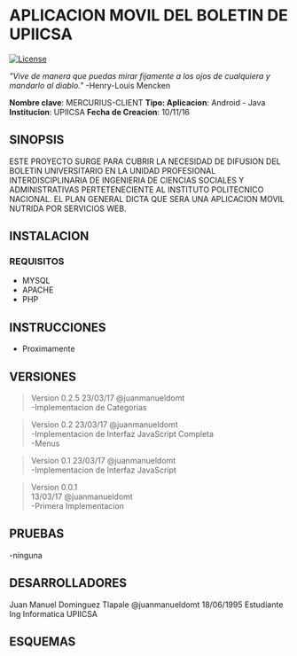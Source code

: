 APLICACION MOVIL DEL BOLETIN DE UPIICSA
========================================
[![License](https://img.shields.io/badge/License-BSD%202--Clause-orange.svg)](https://opensource.org/licenses/BSD-2-Clause)

*"Vive de manera que puedas mirar fijamente a los ojos
                    de cualquiera y mandarlo al diablo."* -Henry-Louis Mencken

**Nombre clave**: MERCURIUS-CLIENT
**Tipo: Aplicacion**: Android - Java
**Institucion**: UPIICSA
**Fecha de Creacion**: 10/11/16

## SINOPSIS ##
ESTE PROYECTO SURGE PARA CUBRIR LA NECESIDAD DE DIFUSION DEL BOLETIN UNIVERSITARIO EN LA UNIDAD PROFESIONAL INTERDISCIPLINARIA DE INGENIERIA DE CIENCIAS SOCIALES Y ADMINISTRATIVAS PERTETENECIENTE AL INSTITUTO POLITECNICO NACIONAL. EL PLAN GENERAL DICTA QUE SERA UNA APLICACION MOVIL NUTRIDA POR SERVICIOS WEB.

## INSTALACION ##
### REQUISITOS ###
* MYSQL
* APACHE
* PHP

## INSTRUCCIONES ##
* Proximamente
## VERSIONES ##
>Version 0.2.5
23/03/17    @juanmanueldomt  
-Implementacion de Categorias  

>Version 0.2
23/03/17    @juanmanueldomt  
-Implementacion de Interfaz JavaScript Completa  
-Menus  

>Version 0.1
23/03/17    @juanmanueldomt  
-Implementacion de Interfaz JavaScript  

>Version 0.0.1  
13/03/17    @juanmanueldomt  
-Primera Implementacion

## PRUEBAS ##
-ninguna

## DESARROLLADORES ##
Juan Manuel Dominguez Tlapale
@juanmanueldomt 18/06/1995
Estudiante Ing Informatica
UPIICSA


## ESQUEMAS ##


